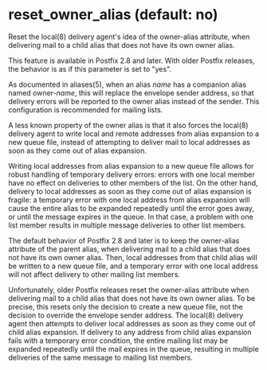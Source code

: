 # reset_owner_alias (default: no)
 Reset the local(8) delivery agent's idea of the owner-alias
attribute, when delivering mail to a child alias that does not have
its own owner alias. 


 This feature is available in Postfix 2.8 and later. With older
Postfix releases, the behavior is as if this parameter is set to
"yes". 


 As documented in aliases(5), when an alias *name* has a
companion alias named owner-*name*, this will replace the
envelope sender address, so that delivery errors will be
reported to the owner alias instead of the sender. This configuration
is recommended for mailing lists. 




 A less known property of the owner alias is that it also forces
the local(8) delivery agent to write local and remote addresses
from alias expansion to a new queue file, instead of attempting to
deliver mail to local addresses as soon as they come out of alias
expansion. 


 Writing local addresses from alias expansion to a new queue
file allows for robust handling of temporary delivery errors: errors
with one local member have no effect on deliveries to other members
of the list. On the other hand, delivery to local addresses as
soon as they come out of alias expansion is fragile: a temporary
error with one local address from alias expansion will cause the
entire alias to be expanded repeatedly until the error goes away,
or until the message expires in the queue. In that case, a problem
with one list member results in multiple message deliveries to other
list members. 


 The default behavior of Postfix 2.8 and later is to keep the
owner-alias attribute of the parent alias, when delivering mail to
a child alias that does not have its own owner alias. Then, local
addresses from that child alias will be written to a new queue file,
and a temporary error with one local address will not affect delivery
to other mailing list members. 


 Unfortunately, older Postfix releases reset the owner-alias
attribute when delivering mail to a child alias that does not have
its own owner alias. To be precise, this resets only the decision
to create a new queue file, not the decision to override the envelope
sender address. The local(8) delivery agent then attempts to
deliver local addresses as soon as they come out of child alias
expansion. If delivery to any address from child alias expansion
fails with a temporary error condition, the entire mailing list may
be expanded repeatedly until the mail expires in the queue, resulting
in multiple deliveries of the same message to mailing list members.



